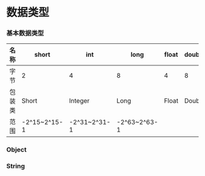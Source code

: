 数据类型
====

### 基本数据类型 ###

 名称 | short | int | long | float | double | char | byte | bool 
 ------ | ------ | ------ | ------ | ------ | ------ | ------ | ------ | ------
 字节 | 2 | 4 | 8 | 4 | 8 | 2 | 1 | 1
 包装类 | Short | Integer | Long | Float | Double | Character | Byte | Bool
 范围 | -2^15~2^15-1 | -2^31~2^31-1 | -2^63~2^63-1 | | | 0~2^16-1 | -128~127 | -


### Object ###

### String ###
